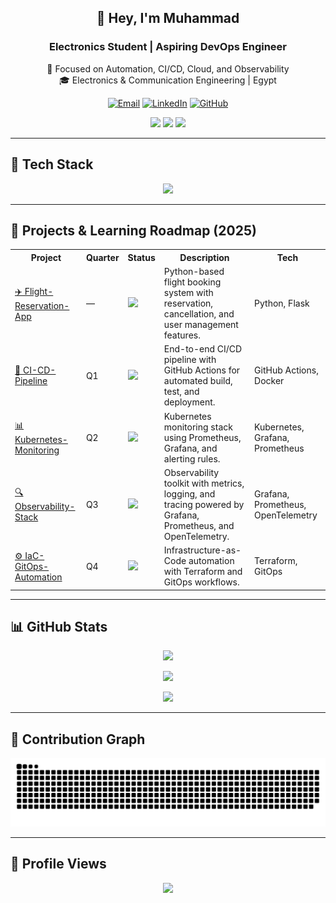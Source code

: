 <!-- Header -->
<h2 align="center">👋 Hey, I'm Muhammad</h2>
<h3 align="center">Electronics Student | Aspiring DevOps Engineer</h3>

<p align="center">
🚀 Focused on Automation, CI/CD, Cloud, and Observability <br>
🎓 Electronics & Communication Engineering | Egypt
</p>

<!-- Social -->
<p align="center">
  <a href="mailto:muhammad.al.ajami.se@gmail.com"><img src="https://img.icons8.com/color/48/gmail-new.png" width="40" alt="Email"/></a>
  <a href="https://www.linkedin.com/in/muhammad-abdulhamid/"><img src="https://img.icons8.com/color/48/linkedin.png" width="40" alt="LinkedIn"/></a>
  <a href="https://github.com/Muhammad-296"><img src="https://img.icons8.com/material-outlined/48/github.png" width="40" alt="GitHub"/></a>
</p>

<!-- Badges -->
<p align="center">
  <img src="https://img.shields.io/badge/DevOps-In%20Progress-blue?style=for-the-badge"/>
  <img src="https://img.shields.io/badge/Cloud-AWS%20%7C%20Azure-orange?style=for-the-badge"/>
  <img src="https://img.shields.io/badge/Linux-Enthusiast-yellow?style=for-the-badge&logo=linux"/>
</p>

---

## 🔧 Tech Stack
<p align="center">
  <img src="https://skillicons.dev/icons?i=aws,azure,terraform,githubactions,jenkins,docker,kubernetes,python,linux,git" height="45"/>
</p>

---

## 🚀 Projects & Learning Roadmap (2025)

<table>
  <tr>
    <th>Project</th>
    <th>Quarter</th>
    <th>Status</th>
    <th>Description</th>
    <th>Tech</th>
  </tr>
  <tr>
    <td><a href="https://github.com/Muhammad-296/Flight-Reservation-App">✈️ Flight-Reservation-App</a></td>
    <td>—</td>
    <td><img src="https://img.shields.io/badge/Done-✅-brightgreen?style=flat-square"></td>
    <td>Python-based flight booking system with reservation, cancellation, and user management features.</td>
    <td>Python, Flask</td>
  </tr>
  <tr>
    <td><a href="#">🔄 CI-CD-Pipeline</a></td>
    <td>Q1</td>
    <td><img src="https://img.shields.io/badge/In%20Progress-⏳-blue?style=flat-square"></td>
    <td>End-to-end CI/CD pipeline with GitHub Actions for automated build, test, and deployment.</td>
    <td>GitHub Actions, Docker</td>
  </tr>
  <tr>
    <td><a href="#">📊 Kubernetes-Monitoring</a></td>
    <td>Q2</td>
    <td><img src="https://img.shields.io/badge/Planned-🔜-orange?style=flat-square"></td>
    <td>Kubernetes monitoring stack using Prometheus, Grafana, and alerting rules.</td>
    <td>Kubernetes, Grafana, Prometheus</td>
  </tr>
  <tr>
    <td><a href="#">🔍 Observability-Stack</a></td>
    <td>Q3</td>
    <td><img src="https://img.shields.io/badge/Planned-🔜-orange?style=flat-square"></td>
    <td>Observability toolkit with metrics, logging, and tracing powered by Grafana, Prometheus, and OpenTelemetry.</td>
    <td>Grafana, Prometheus, OpenTelemetry</td>
  </tr>
  <tr>
    <td><a href="#">⚙️ IaC-GitOps-Automation</a></td>
    <td>Q4</td>
    <td><img src="https://img.shields.io/badge/Planned-🔜-orange?style=flat-square"></td>
    <td>Infrastructure-as-Code automation with Terraform and GitOps workflows.</td>
    <td>Terraform, GitOps</td>
  </tr>
</table>

---

## 📊 GitHub Stats
<p align="center">
  <img src="https://github-readme-stats.vercel.app/api?username=Muhammad-296&show_icons=true&theme=tokyonight&hide_border=true&count_private=true" height="160"/>
</p>

<p align="center">
  <img src="https://github-readme-streak-stats.herokuapp.com/?user=Muhammad-296&theme=tokyonight&hide_border=true" height="160"/>
</p>

<p align="center">
  <img src="https://github-readme-stats.vercel.app/api/top-langs/?username=Muhammad-296&layout=compact&theme=tokyonight&hide_border=true" height="160"/>
</p>

---

## 🐍 Contribution Graph
<p align="center">
  <img src="https://github.com/Platane/snk/raw/output/github-contribution-grid-snake.svg" alt="GitHub contribution snake"/>
</p>

---

## 👀 Profile Views
<p align="center">
  <img src="https://komarev.com/ghpvc/?username=Muhammad-296&label=Profile%20Views&color=blueviolet&style=flat-square" />
</p>
